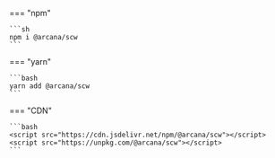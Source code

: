 === "npm"

    ```sh
    npm i @arcana/scw
    ```

=== "yarn"

    ```bash
    yarn add @arcana/scw
    ```

=== "CDN"

    ```bash
    <script src="https://cdn.jsdelivr.net/npm/@arcana/scw"></script>
    <script src="https://unpkg.com/@arcana/scw"></script>
    ```